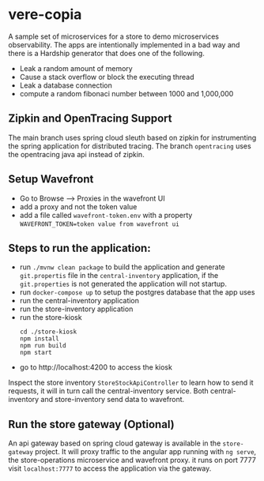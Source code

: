 # vere-copia

A sample set of microservices for a store to demo microservices observability. The apps are 
intentionally implemented in a bad way and there is a Hardship generator that does one of the 
following.

*  Leak a random amount of memory
*  Cause a stack overflow or block the executing thread
*  Leak a database connection 
*  compute a random fibonaci number between 1000 and 1,000,000 

## Zipkin and OpenTracing Support

The main  branch uses spring cloud sleuth based on zipkin for instrumenting  the spring application
for distributed tracing. The branch `opentracing` uses the opentracing java api instead of zipkin. 

## Setup Wavefront
* Go to Browse --> Proxies in the wavefront UI  
* add a proxy and not the token value 
* add a file called `wavefront-token.env` with a property `WAVEFRONT_TOKEN=token value from wavefront ui`

## Steps to run the application: 

* run `./mvnw clean package` to build the application and generate `git.propertis` file in the 
 `central-inventory` application, if the `git.properties` is not generated the application 
 will not startup. 
* run `docker-compose up` to setup the postgres database that the app uses
* run the central-inventory application
* run the store-inventory application 
* run the store-kiosk
    ```
    cd ./store-kiosk
    npm install
    npm run build
    npm start
    ```
*  go to http://localhost:4200 to access the kiosk

Inspect the store inventory `StoreStockApiController` to learn how to send it requests, it will
in turn call the central-inventory service. Both central-inventory and store-inventory send data
to wavefront.

## Run the store gateway (Optional)

An api gateway based on spring cloud gateway  is available in the `store-gateway` project. It will
proxy traffic to the angular app running with `ng serve`, the store-operations microservice and 
wavefront proxy. it runs on port 7777 visit `localhost:7777` to access the application via the
gateway. 





